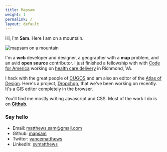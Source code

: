 ```yaml
---
title: Mapsam
weight: 1
permalink: /
layout: default
---
```


Hi, I'm **Sam**. Here I am on a mountain.

![mapsam on a mountain](/images/mt-walker.jpg)

I'm a **web** developer and designer, a geographer with a **map** problem, and an avid **open source** contributor. I just finished a fellowship with with [Code for America](http://codeforamerica.org) working on [health care delivery](http://rva.codeforamerica.org/end-of-year-report/) in Richmond, VA.

I hack with the great people of [CUGOS](http://cugos.org) and am also an editor of the [Atlas of Design](http://atlasofdesign.org). Here's a project, [Dropchop](https://github.com/cugos/dropchop), that we've been working on recently. It's a GIS editor completely in the browser. 

You'll find me mostly writing Javascript and CSS. Most of the work I do is on **[Github](http://github.com/mapsam)**.

### Say hello

* Email: [matthews.sam@gmail.com](mailto:matthews.sam@gmail.com)
* Github: [mapsam](http://github.com/mapsam)
* Twitter: [vancematthews](http://twitter.com/vancematthews)
* LinkedIn: [svmatthews](https://www.linkedin.com/in/svmatthews)
